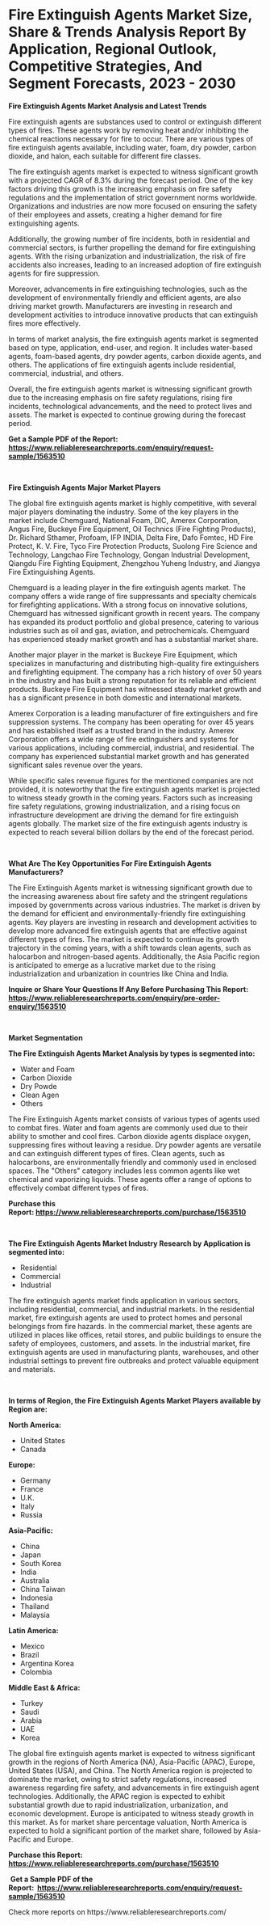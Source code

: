 <p><h1>Fire Extinguish Agents Market Size, Share & Trends Analysis Report By Application, Regional Outlook, Competitive Strategies, And Segment Forecasts, 2023 - 2030</h1></p><p><strong>Fire Extinguish Agents Market Analysis and Latest Trends</strong></p>
<p><p>Fire extinguish agents are substances used to control or extinguish different types of fires. These agents work by removing heat and/or inhibiting the chemical reactions necessary for fire to occur. There are various types of fire extinguish agents available, including water, foam, dry powder, carbon dioxide, and halon, each suitable for different fire classes.</p><p>The fire extinguish agents market is expected to witness significant growth with a projected CAGR of 8.3% during the forecast period. One of the key factors driving this growth is the increasing emphasis on fire safety regulations and the implementation of strict government norms worldwide. Organizations and industries are now more focused on ensuring the safety of their employees and assets, creating a higher demand for fire extinguishing agents.</p><p>Additionally, the growing number of fire incidents, both in residential and commercial sectors, is further propelling the demand for fire extinguishing agents. With the rising urbanization and industrialization, the risk of fire accidents also increases, leading to an increased adoption of fire extinguish agents for fire suppression.</p><p>Moreover, advancements in fire extinguishing technologies, such as the development of environmentally friendly and efficient agents, are also driving market growth. Manufacturers are investing in research and development activities to introduce innovative products that can extinguish fires more effectively.</p><p>In terms of market analysis, the fire extinguish agents market is segmented based on type, application, end-user, and region. It includes water-based agents, foam-based agents, dry powder agents, carbon dioxide agents, and others. The applications of fire extinguish agents include residential, commercial, industrial, and others.</p><p>Overall, the fire extinguish agents market is witnessing significant growth due to the increasing emphasis on fire safety regulations, rising fire incidents, technological advancements, and the need to protect lives and assets. The market is expected to continue growing during the forecast period.</p></p>
<p><strong>Get a Sample PDF of the Report:&nbsp; <a href="https://www.reliableresearchreports.com/enquiry/request-sample/1563510">https://www.reliableresearchreports.com/enquiry/request-sample/1563510</a></strong></p>
<p>&nbsp;</p>
<p><strong>Fire Extinguish Agents Major Market Players</strong></p>
<p><p>The global fire extinguish agents market is highly competitive, with several major players dominating the industry. Some of the key players in the market include Chemguard, National Foam, DIC, Amerex Corporation, Angus Fire, Buckeye Fire Equipment, Oil Technics (Fire Fighting Products), Dr. Richard Sthamer, Profoam, IFP INDIA, Delta Fire, Dafo Fomtec, HD Fire Protect, K. V. Fire, Tyco Fire Protection Products, Suolong Fire Science and Technology, Langchao Fire Technology, Gongan Industrial Development, Qiangdu Fire Fighting Equipment, Zhengzhou Yuheng Industry, and Jiangya Fire Extinguishing Agents.</p><p>Chemguard is a leading player in the fire extinguish agents market. The company offers a wide range of fire suppressants and specialty chemicals for firefighting applications. With a strong focus on innovative solutions, Chemguard has witnessed significant growth in recent years. The company has expanded its product portfolio and global presence, catering to various industries such as oil and gas, aviation, and petrochemicals. Chemguard has experienced steady market growth and has a substantial market share.</p><p>Another major player in the market is Buckeye Fire Equipment, which specializes in manufacturing and distributing high-quality fire extinguishers and firefighting equipment. The company has a rich history of over 50 years in the industry and has built a strong reputation for its reliable and efficient products. Buckeye Fire Equipment has witnessed steady market growth and has a significant presence in both domestic and international markets.</p><p>Amerex Corporation is a leading manufacturer of fire extinguishers and fire suppression systems. The company has been operating for over 45 years and has established itself as a trusted brand in the industry. Amerex Corporation offers a wide range of fire extinguishers and systems for various applications, including commercial, industrial, and residential. The company has experienced substantial market growth and has generated significant sales revenue over the years.</p><p>While specific sales revenue figures for the mentioned companies are not provided, it is noteworthy that the fire extinguish agents market is projected to witness steady growth in the coming years. Factors such as increasing fire safety regulations, growing industrialization, and a rising focus on infrastructure development are driving the demand for fire extinguish agents globally. The market size of the fire extinguish agents industry is expected to reach several billion dollars by the end of the forecast period.</p></p>
<p>&nbsp;</p>
<p><strong>What Are The Key Opportunities For Fire Extinguish Agents Manufacturers?</strong></p>
<p><p>The Fire Extinguish Agents market is witnessing significant growth due to the increasing awareness about fire safety and the stringent regulations imposed by governments across various industries. The market is driven by the demand for efficient and environmentally-friendly fire extinguishing agents. Key players are investing in research and development activities to develop more advanced fire extinguish agents that are effective against different types of fires. The market is expected to continue its growth trajectory in the coming years, with a shift towards clean agents, such as halocarbon and nitrogen-based agents. Additionally, the Asia Pacific region is anticipated to emerge as a lucrative market due to the rising industrialization and urbanization in countries like China and India.</p></p>
<p><strong>Inquire or Share Your Questions If Any Before Purchasing This Report: <a href="https://www.reliableresearchreports.com/enquiry/pre-order-enquiry/1563510">https://www.reliableresearchreports.com/enquiry/pre-order-enquiry/1563510</a></strong></p>
<p>&nbsp;</p>
<p><strong>Market Segmentation</strong></p>
<p><strong>The Fire Extinguish Agents Market Analysis by types is segmented into:</strong></p>
<p><ul><li>Water and Foam</li><li>Carbon Dioxide</li><li>Dry Powde</li><li>Clean Agen</li><li>Others</li></ul></p>
<p><p>The Fire Extinguish Agents market consists of various types of agents used to combat fires. Water and foam agents are commonly used due to their ability to smother and cool fires. Carbon dioxide agents displace oxygen, suppressing fires without leaving a residue. Dry powder agents are versatile and can extinguish different types of fires. Clean agents, such as halocarbons, are environmentally friendly and commonly used in enclosed spaces. The "Others" category includes less common agents like wet chemical and vaporizing liquids. These agents offer a range of options to effectively combat different types of fires.</p></p>
<p><strong>Purchase this Report:&nbsp;<a href="https://www.reliableresearchreports.com/purchase/1563510">https://www.reliableresearchreports.com/purchase/1563510</a></strong></p>
<p>&nbsp;</p>
<p><strong>The Fire Extinguish Agents Market Industry Research by Application is segmented into:</strong></p>
<p><ul><li>Residential</li><li>Commercial</li><li>Industrial</li></ul></p>
<p><p>The fire extinguish agents market finds application in various sectors, including residential, commercial, and industrial markets. In the residential market, fire extinguish agents are used to protect homes and personal belongings from fire hazards. In the commercial market, these agents are utilized in places like offices, retail stores, and public buildings to ensure the safety of employees, customers, and assets. In the industrial market, fire extinguish agents are used in manufacturing plants, warehouses, and other industrial settings to prevent fire outbreaks and protect valuable equipment and materials.</p></p>
<p>&nbsp;</p>
<p><strong>In terms of Region, the Fire Extinguish Agents Market Players available by Region are:</strong></p>
<p>
    <p> <strong> North America: </strong>
        <ul>
            <li>United States</li>
            <li>Canada</li>
        </ul>
        </p> 
    <p> <strong> Europe: </strong>
        <ul>
            <li>Germany</li>
            <li>France</li>
            <li>U.K.</li>
            <li>Italy</li>
            <li>Russia</li>
        </ul>
        </p> 
    <p> <strong> Asia-Pacific: </strong>
        <ul>
            <li>China</li>
            <li>Japan</li>
            <li>South Korea</li>
            <li>India</li>
            <li>Australia</li>
            <li>China Taiwan</li>
            <li>Indonesia</li>
            <li>Thailand</li>
            <li>Malaysia</li>
        </ul>
        </p> 
    <p> <strong> Latin America: </strong>
        <ul>
            <li>Mexico</li>
            <li>Brazil</li>
            <li>Argentina Korea</li>
            <li>Colombia</li>
        </ul>
        </p> 
    <p> <strong> Middle East & Africa: </strong>
        <ul>
            <li>Turkey</li>
            <li>Saudi</li>
            <li>Arabia</li>
            <li>UAE</li>
            <li>Korea</li>
        </ul>
    </p>
    </p>
<p><p>The global fire extinguish agents market is expected to witness significant growth in the regions of North America (NA), Asia-Pacific (APAC), Europe, United States (USA), and China. The North America region is projected to dominate the market, owing to strict safety regulations, increased awareness regarding fire safety, and advancements in fire extinguish agent technologies. Additionally, the APAC region is expected to exhibit substantial growth due to rapid industrialization, urbanization, and economic development. Europe is anticipated to witness steady growth in this market. As for market share percentage valuation, North America is expected to hold a significant portion of the market share, followed by Asia-Pacific and Europe.</p></p>
<p><strong>Purchase this Report: <a href="https://www.reliableresearchreports.com/purchase/1563510">https://www.reliableresearchreports.com/purchase/1563510</a></strong></p>
<p>&nbsp;<strong>Get a Sample PDF of the Report:&nbsp;&nbsp;<a href="https://www.reliableresearchreports.com/enquiry/request-sample/1563510">https://www.reliableresearchreports.com/enquiry/request-sample/1563510</a></strong></p>
<p><strong></strong></p>
<p>Check more reports on https://www.reliableresearchreports.com/</p>